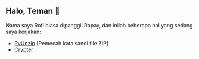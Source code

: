 ## Halo, Teman 👋

Nama saya Rofi biasa dipanggil Ropay, dan inilah beberapa hal yang sedang saya kerjakan:

- [PyUnzip](https://github.com/bgropay/pyunzip/) [Pemecah kata sandi file ZIP]
- [Crypter]()
